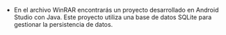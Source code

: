 - En el archivo WinRAR encontrarás un proyecto desarrollado en Android Studio con Java. Este proyecto utiliza una base de datos SQLite para gestionar la persistencia de datos.
